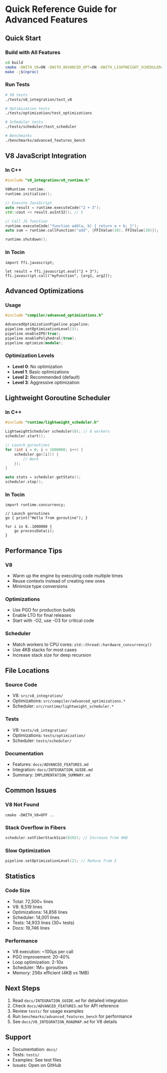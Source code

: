 # Quick Reference Guide for Advanced Features

## Quick Start

### Build with All Features
```bash
cd build
cmake -DWITH_V8=ON -DWITH_ADVANCED_OPT=ON -DWITH_LIGHTWEIGHT_SCHEDULER=ON ..
make -j$(nproc)
```

### Run Tests
```bash
# V8 tests
./tests/v8_integration/test_v8

# Optimization tests
./tests/optimization/test_optimizations

# Scheduler tests
./tests/scheduler/test_scheduler

# Benchmarks
./benchmarks/advanced_features_bench
```

## V8 JavaScript Integration

### In C++
```cpp
#include "v8_integration/v8_runtime.h"

V8Runtime runtime;
runtime.initialize();

// Execute JavaScript
auto result = runtime.executeCode("2 + 3");
std::cout << result.asInt32(); // 5

// Call JS function
runtime.executeCode("function add(a, b) { return a + b; }");
auto sum = runtime.callFunction("add", {FFIValue(10), FFIValue(20)});

runtime.shutdown();
```

### In Tocin
```to
import ffi.javascript;

let result = ffi.javascript.eval("2 + 3");
ffi.javascript.call("myFunction", [arg1, arg2]);
```

## Advanced Optimizations

### Usage
```cpp
#include "compiler/advanced_optimizations.h"

AdvancedOptimizationPipeline pipeline;
pipeline.setOptimizationLevel(3);
pipeline.enableIPO(true);
pipeline.enablePolyhedral(true);
pipeline.optimize(module);
```

### Optimization Levels
- **Level 0**: No optimization
- **Level 1**: Basic optimizations
- **Level 2**: Recommended (default)
- **Level 3**: Aggressive optimization

## Lightweight Goroutine Scheduler

### In C++
```cpp
#include "runtime/lightweight_scheduler.h"

LightweightScheduler scheduler(8); // 8 workers
scheduler.start();

// Launch goroutines
for (int i = 0; i < 1000000; i++) {
    scheduler.go([i]() {
        // Work
    });
}

auto stats = scheduler.getStats();
scheduler.stop();
```

### In Tocin
```to
import runtime.concurrency;

// Launch goroutines
go { print("Hello from goroutine"); }

for i in 0..1000000 {
    go processData(i);
}
```

## Performance Tips

### V8
- Warm up the engine by executing code multiple times
- Reuse contexts instead of creating new ones
- Minimize type conversions

### Optimizations
- Use PGO for production builds
- Enable LTO for final releases
- Start with -O2, use -O3 for critical code

### Scheduler
- Match workers to CPU cores: `std::thread::hardware_concurrency()`
- Use 4KB stacks for most cases
- Increase stack size for deep recursion

## File Locations

### Source Code
- V8: `src/v8_integration/`
- Optimizations: `src/compiler/advanced_optimizations.*`
- Scheduler: `src/runtime/lightweight_scheduler.*`

### Tests
- V8: `tests/v8_integration/`
- Optimizations: `tests/optimization/`
- Scheduler: `tests/scheduler/`

### Documentation
- Features: `docs/ADVANCED_FEATURES.md`
- Integration: `docs/INTEGRATION_GUIDE.md`
- Summary: `IMPLEMENTATION_SUMMARY.md`

## Common Issues

### V8 Not Found
```
cmake -DWITH_V8=OFF ..
```

### Stack Overflow in Fibers
```cpp
scheduler.setFiberStackSize(8192); // Increase from 4KB
```

### Slow Optimization
```cpp
pipeline.setOptimizationLevel(2); // Reduce from 3
```

## Statistics

### Code Size
- Total: 72,500+ lines
- V8: 9,519 lines
- Optimizations: 14,856 lines
- Scheduler: 14,001 lines
- Tests: 14,933 lines (30+ tests)
- Docs: 19,746 lines

### Performance
- V8 execution: ~100μs per call
- PGO improvement: 20-40%
- Loop optimization: 2-10x
- Scheduler: 1M+ goroutines
- Memory: 256x efficient (4KB vs 1MB)

## Next Steps

1. Read `docs/INTEGRATION_GUIDE.md` for detailed integration
2. Check `docs/ADVANCED_FEATURES.md` for API reference
3. Review `tests/` for usage examples
4. Run `benchmarks/advanced_features_bench` for performance
5. See `docs/V8_INTEGRATION_ROADMAP.md` for V8 details

## Support

- Documentation: `docs/`
- Tests: `tests/`
- Examples: See test files
- Issues: Open on GitHub
